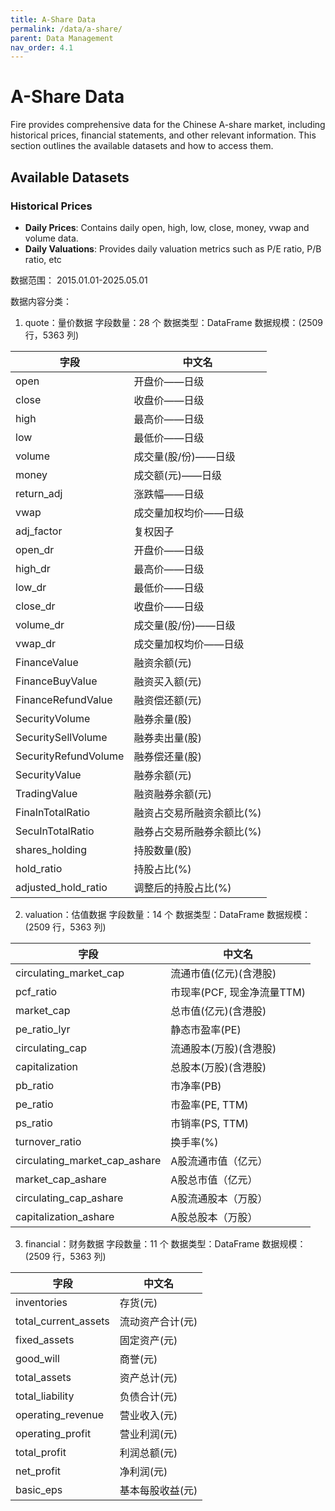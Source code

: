 ```yaml
---
title: A-Share Data
permalink: /data/a-share/
parent: Data Management
nav_order: 4.1
---
```


# A-Share Data

Fire provides comprehensive data for the Chinese A-share market, including historical prices, financial 
statements, and other relevant information. This section outlines the available datasets and how to access them.

## Available Datasets

### Historical Prices

- **Daily Prices**: Contains daily open, high, low, close, money, vwap and volume data.
- **Daily Valuations**: Provides daily valuation metrics such as P/E ratio, P/B ratio, etc


数据范围：
2015.01.01-2025.05.01

数据内容分类：

1. quote：量价数据
字段数量：28 个
数据类型：DataFrame
数据规模：(2509 行，5363 列)

|字段|中文名|
|---|---|
|open|开盘价——日级|
|close|收盘价——日级|
|high|最高价——日级|
|low|最低价——日级|
|volume|成交量(股/份)——日级|
|money|成交额(元)——日级|
|return_adj|涨跌幅——日级|
|vwap|成交量加权均价——日级|
|adj_factor|复权因子|
|open_dr|开盘价——日级|
|high_dr|最高价——日级|
|low_dr|最低价——日级|
|close_dr|收盘价——日级|
|volume_dr|成交量(股/份)——日级|
|vwap_dr|成交量加权均价——日级|
|FinanceValue|融资余额(元)|
|FinanceBuyValue|融资买入额(元)|
|FinanceRefundValue|融资偿还额(元)|
|SecurityVolume|融券余量(股)|
|SecuritySellVolume|融券卖出量(股)|
|SecurityRefundVolume|融券偿还量(股)|
|SecurityValue|融券余额(元)|
|TradingValue|融资融券余额(元)|
|FinaInTotalRatio|融资占交易所融资余额比(%)|
|SecuInTotalRatio|融券占交易所融券余额比(%)|
|shares_holding|持股数量(股)|
|hold_ratio|持股占比(%)|
|adjusted_hold_ratio|调整后的持股占比(%)|


2. valuation：估值数据
字段数量：14 个
数据类型：DataFrame
数据规模：(2509 行，5363 列)

|字段|中文名|
|---|---|
|circulating_market_cap|流通市值(亿元)(含港股)|
|pcf_ratio|市现率(PCF, 现金净流量TTM)|
|market_cap|总市值(亿元)(含港股)|
|pe_ratio_lyr|静态市盈率(PE)|
|circulating_cap|流通股本(万股)(含港股)|
|capitalization|总股本(万股)(含港股)|
|pb_ratio|市净率(PB)|
|pe_ratio|市盈率(PE, TTM)|
|ps_ratio|市销率(PS, TTM)|
|turnover_ratio|换手率(%)|
|circulating_market_cap_ashare|A股流通市值（亿元）|
|market_cap_ashare|A股总市值（亿元）|
|circulating_cap_ashare|A股流通股本（万股）|
|capitalization_ashare|A股总股本（万股）|


3. financial：财务数据
字段数量：11 个
数据类型：DataFrame
数据规模：(2509 行，5363 列)

|字段|中文名|
|---|---|
|inventories|存货(元)|
|total_current_assets|流动资产合计(元)|
|fixed_assets|固定资产(元)|
|good_will|商誉(元)|
|total_assets|资产总计(元)|
|total_liability|负债合计(元)|
|operating_revenue|营业收入(元)|
|operating_profit|营业利润(元)|
|total_profit|利润总额(元)|
|net_profit|净利润(元)|
|basic_eps|基本每股收益(元)|

